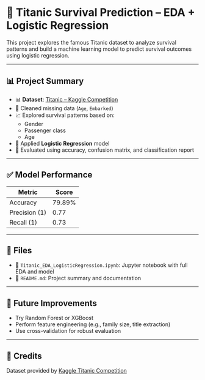 # 🚢 Titanic Survival Prediction – EDA + Logistic Regression

This project explores the famous Titanic dataset to analyze survival patterns and build a machine learning model to predict survival outcomes using logistic regression.

---

## 📊 Project Summary

- 📊 **Dataset**: [Titanic – Kaggle Competition](https://www.kaggle.com/competitions/titanic)
- 🧹 Cleaned missing data (`Age`, `Embarked`)
- 📈 Explored survival patterns based on:
  - Gender
  - Passenger class
  - Age
- 🤖 Applied **Logistic Regression** model
- 🧠 Evaluated using accuracy, confusion matrix, and classification report

---

## ✅ Model Performance

| Metric       | Score   |
|--------------|---------|
| Accuracy     | 79.89%  |
| Precision (1)| 0.77    |
| Recall (1)   | 0.73    |

---

## 📂 Files

- 📓 `Titanic_EDA_LogisticRegression.ipynb`: Jupyter notebook with full EDA and model
- 📝 `README.md`: Project summary and documentation

---

## 🚀 Future Improvements

- Try Random Forest or XGBoost
- Perform feature engineering (e.g., family size, title extraction)
- Use cross-validation for robust evaluation

---

## 🙌 Credits

Dataset provided by [Kaggle Titanic Competition](https://www.kaggle.com/competitions/titanic)
